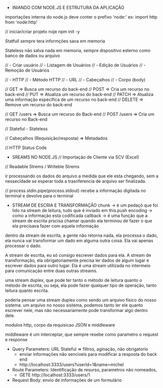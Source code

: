 - INIANDO COM NODE.JS E ESTRUTURA DA APLICAÇÃO

importações interna do node.js deve conter o prefixo 'node:'
ex: import http from 'node:http' 

// iniciar/criar projeto noje
npm init -y


Statfull sempre tera informções sava em memoria

Stateless não salva nada em memoria, sempre dispositivo esterno como banco de dados ou arquivo


// - Criar usuário
// - Listagem de Usuários
// - Edição de Usuários
// - Remoção de Usuários

// - HTTP
//    - Método HTTP
//    - URL
//    - Cabeçalhos
//    - Corpo (body)

// GET => Busca um recurso do back-end
// POST => Cria um recurso no back-end
// PUT => Atualiza um recurso do back-end
// PATCH => Atualiza uma informação específica de um recurso no back-end
// DELETE => Remove um recurso do back-end

// GET /users => Busca um recurso do Back-end
// POST /users => Cria um recurso no Back-end

// Stateful - Stateless

// Cabeçalhos (Requisição/resposta) => Metadados

// HTTP Status Code

- SREAMS NO NODE.JS
// Importação de Cliente via SCV (Excel)

// Readable Strems / Writeble Strems

ir processando os dados do arquivo a medida que ele esta chegando, sem a nessecidade se esperar toda a trasnferencia de arquivo ser finalizada.

// process.stdin.pipe(process.stdout)
recebe a informação digitada no terminal e devolve para o terminal

- STREAM DE ESCRIA E TRANSFORMAÇÃO
chunk -> é um pedaçõ que foi lido na stream de leitura, tudo que é inviado em this.push
encoding -> como a informação esta codificada 
callback -> é uma função que a stream de escrita prscisa chamar quando ela terminou de fazer o que ela precisava fazer com aquela informação

dentro da stream de escrita, a gente não retorna nada, ela processa o dado, ela nunca vai transformar um dado em alguma outra coisa. Ela vai apenas processar o dado.

A stream de escrita, eu só consigo escrever dados para ela. A stream de transformação, ela obrigatoriamente precisa ler dados de algum lugar e escrever dados para outro lugar. Ela é uma stream utilizada no intermeio para comunicação entre duas outras streams. 

uma stream duplex, que pode ter tanto o método de leitura quanto o método de escrita, ou seja, ela pode fazer qualquer tipo de operação, tanto leitura quanto escrita.

poderia pensar uma stream duplex como sendo um arquivo físico do nosso sistema. um arquivo no nosso sistema, podemos tanto ler ele quanto escrever nele, mas não necessariamente pode transformar algo dentro dele.

modulos http, corpo da requisicao JSON e middleware

middleware é um interceptar, que sempre resebe como parametro o request e response


- Query Parameters: URL Stateful => filtros, aginação, não obrigatorio
    - enviar informações não senciveis para modificar a resposta do back end
    - http://localhost:3333/users?userId=1&name=michel
- Route Parameters: Identificação de resurso, parametros não nomeados,
    - GETE http://localhost:3333/users/1
- Request Body: envio de informações de um formulário